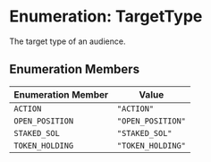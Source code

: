 # Enumeration: TargetType

The target type of an audience.

## Enumeration Members

| Enumeration Member | Value |
| ------ | ------ |
| `ACTION` | `"ACTION"` |
| `OPEN_POSITION` | `"OPEN_POSITION"` |
| `STAKED_SOL` | `"STAKED_SOL"` |
| `TOKEN_HOLDING` | `"TOKEN_HOLDING"` |
